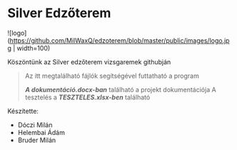 # Silver Edzőterem
![logo](https://github.com/MilWaxQ/edzoterem/blob/master/public/images/logo.jpg | width=100)

Köszöntünk az Silver edzőterem vizsgaremek githubján
> Az itt megtalálható fájlók segítségével futtatható a program
>
> ***A dokumentáció.docx-ban*** található a projekt dokumentációja
> A tesztelés a ***TESZTELES.xlsx-ben*** található

Készítette: 
- Dóczi Milán 
- Helembai Ádám 
- Bruder Milán
              
